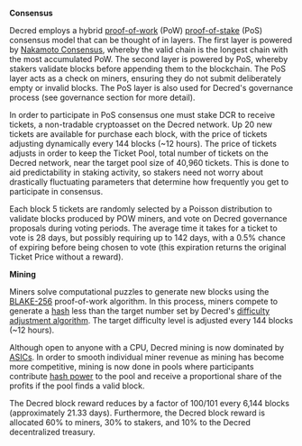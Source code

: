 __Consensus__

Decred employs a hybrid [proof-of-work](https://messari.io/resource/proof-of-work) (PoW) [proof-of-stake](https://messari.io/article/proof-of-stake) (PoS) consensus model that can be thought of in layers. The first layer is powered by [Nakamoto Consensus](https://messari.io/article/nakamoto-consensus), whereby the valid chain is the longest chain with the most accumulated PoW. The second layer is powered by PoS, whereby stakers validate blocks before appending them to the blockchain. The PoS layer acts as a check on miners, ensuring they do not submit deliberately empty or invalid blocks. The PoS layer is also used for Decred's governance process (see governance section for more detail).

In order to participate in PoS consensus one must stake DCR to receive tickets, a non-tradable cryptoasset on the Decred network. Up 20 new tickets are available for purchase each block, with the price of tickets adjusting dynamically every 144 blocks (~12 hours). The price of tickets adjusts in order to keep the Ticket Pool, total number of tickets on the Decred network, near the target pool size of 40,960 tickets. This is done to aid predictability in staking activity, so stakers need not worry about drastically fluctuating parameters that determine how frequently you get to participate in consensus.

Each block 5 tickets are randomly selected by a Poisson distribution to validate blocks produced by POW miners, and vote on Decred governance proposals during voting periods. The average time it takes for a ticket to vote is 28 days, but possibly requiring up to 142 days, with a 0.5% chance of expiring before being chosen to vote (this expiration returns the original Ticket Price without a reward).

__Mining__

Miners solve computational puzzles to generate new blocks using the [BLAKE-256](https://docs.decred.org/research/blake-256-hash-function/) proof-of-work algorithm. In this process, miners compete to generate a [hash](https://messari.io/blog/hash-function) less than the target number set by Decred's [difficulty adjustment algorithm](https://messari.io/resource/difficulty-level). The target difficulty level is adjusted every 144 blocks (~12 hours).

Although open to anyone with a CPU, Decred mining is now dominated by [ASICs](https://messari.io/resource/application-specific-integrated-circuits-asics). In order to smooth individual miner revenue as mining has become more competitive, mining is now done in pools where participants contribute [hash power](https://messari.io/resource/hash-power) to the pool and receive a proportional share of the profits if the pool finds a valid block.

The Decred block reward reduces by a factor of 100/101 every 6,144 blocks (approximately 21.33 days). Furthermore, the Decred block reward is allocated 60% to miners, 30% to stakers, and 10% to the Decred decentralized treasury.
